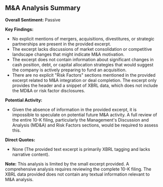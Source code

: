 ## M&A Analysis Summary

**Overall Sentiment:** Passive

**Key Findings:**
- No explicit mentions of mergers, acquisitions, divestitures, or strategic partnerships are present in the provided excerpt.
- The excerpt lacks discussions of market consolidation or competitive landscape changes that might indicate M&A motivation.  
- The excerpt does not contain information about significant changes in cash position, debt, or capital allocation strategies that would suggest the company is actively preparing to fund an acquisition.
- There are no explicit "Risk Factors" sections mentioned in the provided excerpt related to M&A integration or deal completion.  The excerpt only provides the header and a snippet of XBRL data, which does not include the MD&A or risk factor disclosures.

**Potential Activity:**
- Given the absence of information in the provided excerpt, it is impossible to speculate on potential future M&A activity. A full review of the entire 10-K filing, particularly the Management's Discussion and Analysis (MD&A) and Risk Factors sections, would be required to assess this.

**Direct Quotes:**
- None (The provided text excerpt is primarily XBRL tagging and lacks narrative content).


**Note:**  This analysis is limited by the small excerpt provided.  A comprehensive analysis requires reviewing the complete 10-K filing. The XBRL data provided does not contain any textual information relevant to M&A analysis.
